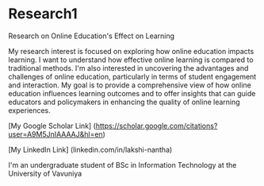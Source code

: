 # Research1
Research on Online Education's Effect on Learning

My research interest is focused on exploring how online education impacts learning. I want to understand how effective online learning is compared to traditional methods. I'm also interested in uncovering the advantages and challenges of online education, particularly in terms of student engagement and interaction. My goal is to provide a comprehensive view of how online education influences learning outcomes and to offer insights that can guide educators and policymakers in enhancing the quality of online learning experiences.

[My Google Scholar Link] (https://scholar.google.com/citations?user=A9M5JnIAAAAJ&hl=en)

[My LinkedIn Link] (linkedin.com/in/lakshi-nantha)

I'm an undergraduate student of BSc in Information Technology at the University of Vavuniya
